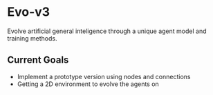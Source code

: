 # Evo-v3
Evolve artificial general inteligence through a unique agent model and training methods.

## Current Goals
- Implement a prototype version using nodes and connections
- Getting a 2D environment to evolve the agents on
